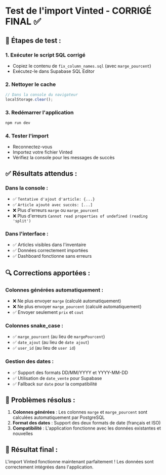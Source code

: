 # Test de l'import Vinted - CORRIGÉ FINAL ✅

## 🧪 Étapes de test :

### 1. **Exécuter le script SQL corrigé**
- Copiez le contenu de `fix_column_names.sql` (avec `marge_pourcent`)
- Exécutez-le dans Supabase SQL Editor

### 2. **Nettoyer le cache**
```javascript
// Dans la console du navigateur
localStorage.clear();
```

### 3. **Redémarrer l'application**
```bash
npm run dev
```

### 4. **Tester l'import**
- Reconnectez-vous
- Importez votre fichier Vinted
- Vérifiez la console pour les messages de succès

## ✅ Résultats attendus :

### Dans la console :
- ✅ `Tentative d'ajout d'article: {...}`
- ✅ `Article ajouté avec succès: [...]`
- ❌ Plus d'erreurs `marge` ou `marge_pourcent`
- ❌ Plus d'erreurs `Cannot read properties of undefined (reading 'split')`

### Dans l'interface :
- ✅ Articles visibles dans l'inventaire
- ✅ Données correctement importées
- ✅ Dashboard fonctionne sans erreurs

## 🔍 Corrections apportées :

### Colonnes générées automatiquement :
- ❌ Ne plus envoyer `marge` (calculé automatiquement)
- ❌ Ne plus envoyer `marge_pourcent` (calculé automatiquement)
- ✅ Envoyer seulement `prix` et `cout`

### Colonnes snake_case :
- ✅ `marge_pourcent` (au lieu de `margePourcent`)
- ✅ `date_ajout` (au lieu de `date ajout`)
- ✅ `user_id` (au lieu de `user id`)

### Gestion des dates :
- ✅ Support des formats DD/MM/YYYY et YYYY-MM-DD
- ✅ Utilisation de `date_vente` pour Supabase
- ✅ Fallback sur `date` pour la compatibilité

## 🎯 Problèmes résolus :
1. **Colonnes générées** : Les colonnes `marge` et `marge_pourcent` sont calculées automatiquement par PostgreSQL
2. **Format des dates** : Support des deux formats de date (français et ISO)
3. **Compatibilité** : L'application fonctionne avec les données existantes et nouvelles

## 🚀 Résultat final :
L'import Vinted fonctionne maintenant parfaitement ! Les données sont correctement intégrées dans l'application. 